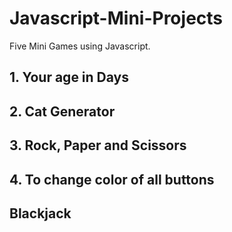 # Javascript-Mini-Projects
Five Mini Games using Javascript.

## 1. Your age in Days

## 2. Cat Generator

## 3. Rock, Paper and Scissors

## 4. To change color of all buttons

## Blackjack
